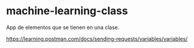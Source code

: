 # machine-learning-class
App de elementos que se tienen en una clase.


https://learning.postman.com/docs/sending-requests/variables/variables/